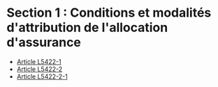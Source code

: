 # Section 1 : Conditions et modalités d'attribution de l'allocation d'assurance

* [Article L5422-1](./LEGIARTI000031009611.md)
* [Article L5422-2](./LEGIARTI000018766919.md)
* [Article L5422-2-1](./LEGIARTI000027550383.md)
